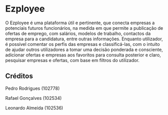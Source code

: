 # Ezployee
O Ezployee é uma plataforma útil e pertinente, que conecta empresas a potenciais futuros funcionários, na medida em que permite a publicação de ofertas de emprego, com salários, modelos de trabalho, contactos da empresa para a candidatura, entre outras informações. Enquanto utilizador, é possível comentar os perfis das empresas e classificá-las, com o intuito de ajudar outros utilizadores a tomar uma decisão ponderada e consciente, adicionar ofertas e empresas aos favoritos para consulta posterior e claro, pesquisar empresas e ofertas, com base em filtros do utilizador.


## Créditos
Pedro Rodrigues (102778)

Rafael Gonçalves (102534)

Leonardo Almeida (102536)

